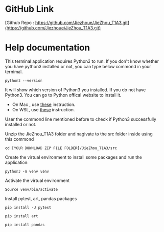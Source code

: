 # GitHub Link
[Github Repo : https://github.com/Jiezhoue/JieZhou_T1A3.git](https://github.com/Jiezhoue/JieZhou_T1A3.git)

# Help documentation
This terminal application requires Python3 to run. If you don't know whether you have python3 installed or not, you can type below commond in your ternimal.

```
python3 --version
```

It will show which version of Python3 you installed. If you do not have Python3. You can go to Python offical website to install it.
- On Mac , use [these](https://wsvincent.com/install-python/#install-python-on-macos) instruction.
- On WSL, use [these](https://wsvincent.com/install-python/#install-python-on-linux) instruction.

User the commond line mentioned before to check if Python3 successfully installed or not.

Unzip the JieZhou_T1A3 folder and nagivate to the src folder inside using this commond

```
cd [YOUR DOWNLOAD ZIP FILE FOLDER]/JieZhou_T1A3/src
```

Create the virtual environment to install some packages and run the application

```
python3 -m venv venv
```
Activate the virtual environment
```
Source venv/bin/activate
```
Install pytest, art, pandas packages

```
pip install -U pytest
```
```
pip install art
```
```
pip install pandas
```
```
```
